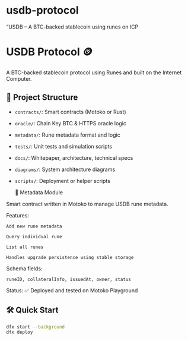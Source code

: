 # usdb-protocol
“USDB – A BTC-backed stablecoin using runes on ICP
# USDB Protocol 🪙

A BTC-backed stablecoin protocol using Runes and built on the Internet Computer.

## 🧩 Project Structure

- `contracts/`: Smart contracts (Motoko or Rust)
- `oracle/`: Chain Key BTC & HTTPS oracle logic
- `metadata/`: Rune metadata format and logic
- `tests/`: Unit tests and simulation scripts
- `docs/`: Whitepaper, architecture, technical specs
- `diagrams/`: System architecture diagrams
- `scripts/`: Deployment or helper scripts

  🔹 Metadata Module 

Smart contract written in Motoko to manage USDB rune metadata.

Features:

	Add new rune metadata

	Query individual rune

	List all runes

	Handles upgrade persistence using stable storage

Schema fields:

	runeID, collateralInfo, issuedAt, owner, status

Status: ✅ Deployed and tested on Motoko Playground

## 🛠️ Quick Start

```bash
dfx start --background
dfx deploy

